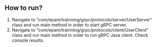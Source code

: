 ## How to run?

1. Navigate to "com/epam/trainning/grpc/protocols/server/UserServer" class and run main method in order to start gRPC server.
2. Navigate to "com/epam/trainning/grpc/protocols/client/UserClient" class and run main method in order to run gRPC Java client. 
Check console results.